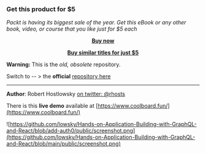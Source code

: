 
### Get this product for $5

<i>Packt is having its biggest sale of the year. Get this eBook or any other book, video, or course that you like just for $5 each</i>


<b><p align='center'>[Buy now](https://packt.link/9781788991865)</p></b>


<b><p align='center'>[Buy similar titles for just $5](https://subscription.packtpub.com/search)</p></b>


**Warning:** This is the _old, obsolete_ repository.

 Switch to -- > the **official** [repository here](https://github.com/PacktPublishing/-Hands-on-Application-Building-with-GraphQL)

---

**Author**: Robert Hostlowsky [on twitter: @rhosts](https://www.twitter.com/rhosts) 

There is this **live demo** available at [https://www.coolboard.fun/](https://www.coolboard.fun/)

![https://github.com/lowsky/Hands-on-Application-Building-with-GraphQL-and-React/blob/add-auth0/public/screenshot.png](https://github.com/lowsky/Hands-on-Application-Building-with-GraphQL-and-React/blob/main/public/screenshot.png)
